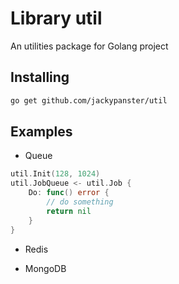 # Library util
An utilities package for Golang project

## Installing
```bash
go get github.com/jackypanster/util
```

## Examples

+ Queue

```go
util.Init(128, 1024)
util.JobQueue <- util.Job {
    Do: func() error {
        // do something
        return nil
    }
}
```

+ Redis

+ MongoDB